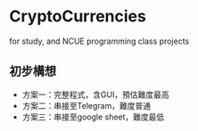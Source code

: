 # CryptoCurrencies
for study, and NCUE programming class projects
## 初步構想
* 方案一：完整程式，含GUI，預估難度最高
* 方案二：串接至Telegram，難度普通
* 方案三：串接至google sheet，難度最低